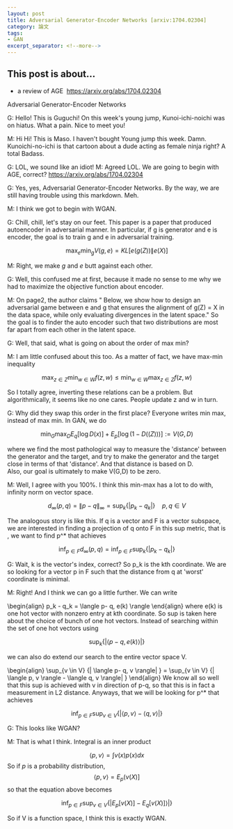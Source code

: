 ```yaml
---
layout: post
title: Adversarial Generator-Encoder Networks [arxiv:1704.02304] 
category: 論文
tags:
- GAN
excerpt_separator: <!--more-->
---
```


## This post is about... 
- a review of AGE  https://arxiv.org/abs/1704.02304
<!--more-->

Adversarial Generator-Encoder Networks

G: Hello! This is Guguchi! On this week's young jump, Kunoi-ichi-noichi was on hiatus. What a pain. 
Nice to meet you! 

M: Hi Hi! This is Maso.  I haven't bought Young jump this week. Damn.  Kunoichi-no-ichi is that cartoon about a dude acting as female ninja right? A total Badass. 

G: LOL, we sound like an idiot! 
M: Agreed LOL.  We are going to begin with AGE, correct?  https://arxiv.org/abs/1704.02304 

G: Yes, yes, Adversarial Generator-Encoder Networks.  By the way, we are still having trouble using this markdown.  Meh. 

M: I think we got to begin with WGAN. 

G: Chill, chill, let's stay on our feet.  This paper is a paper that produced autoencoder in adversarial manner.  In particular, if g is generator and e is encoder, the goal is to train g and e in adversarial training.      

$$ \max_e \min_g  V(g,e) = KL [e(g(Z)) \|  e(X) ]  $$ 

M: Right, we make $g$ and $e$ butt against each other.  

G: Well, this confused me at first, because it made no sense to me why we had to maximize the objective function about encoder. 

M: On page2, the author claims " Below, we show how to design an adversarial game between
e and g that ensures the alignment of g(Z) = X
in the data space, while only evaluating divergences in the
latent space." So the goal is to finder the auto encoder such that two distributions are most far apart from each other in the latent space. 

G: Well, that said, what is going on about the order of max min? 

M: I am little confused about this too. As a matter of fact, we have max-min inequality

$$\max_{z \in Z} \min_{w \in W} f(z,w) \leq \min_{w \in W} \max_{z \in Z} f(z,w)$$ 

So I totally agree, inverting these relations can be a problem. But algorithmically, it seems like no one cares. People update z and w in turn. 

G: Why did they swap this order in the first place? Everyone writes min max, instead of max min.  In GAN, we do 

$$\min_G \max_D  E_q[\log D(x)] + E_p[\log (1- D((Z))) ] := V(G,D)    $$ 

where we find the most pathological way to measure the 'distance' between the generator and the target, and try to make the generator and the target close in terms of that 'distance'.  And that distance is based on D.  
Also, our goal is ultimately to make V(G,D) to be zero. 

M: Well, I agree with you 100%.  I think this min-max has a lot to do with, infinity norm on vector space. 

$$ d_{\infty}(p,q)  =  \| p - q \|_{\infty} =  \sup_{k} \{| p_k - q_k | \}  ~~~~ p, q \in V$$ 

The analogous story is like  this.  If q is a vector and F is a vector subspace, we are interested in finding 
a projection of q onto F in this sup metric, that is , we want to find p^* that achieves

$$  \inf_{p \in F} d_{\infty}(p,q)= \inf_{p \in F} \sup_k\{| p_k - q_k | \} $$ 

G: Wait, k is the vector's index, correct? So p_k is the kth coordinate. We are so looking for a vector p in F such that the distance from q at 'worst' coordinate is minimal. 

M: Right!  And I think we can go a little further. We can write 

\begin{align}
p_k - q_k =  \langle p- q,  e(k) \rangle
\end{align}
where e(k) is one hot vector with nonzero entry at kth coordinate. So sup is taken here about
the choice of bunch of one hot vectors. Instead of searching within the set of one hot vectors using

$$ \sup_k\{|\langle p- q,  e(k) \rangle| \} $$ 

we can also do extend our search to the entire vector space V. 

\begin{align}
\sup_{v \in V} \{| \langle p- q,  v \rangle| \} = \sup_{v \in V} \{| \langle p, v \rangle - \langle q, v \rangle| \} 
\end{align}
We know all so well that this sup is achieved with v in direction of p-q, so that this is in fact 
a measurement in L2 distance. Anyways, that we will be looking for p^* that achieves

$$  \inf_{p \in F } \sup_{v \in V} \{|\langle p, v \rangle - \langle q, v \rangle| \} $$ 


G: This looks like WGAN? 

M: That is what I think.  Integral is an inner product 

$$\langle p, v\rangle = \int v(x) p(x) dx$$
So if $p$ is a probability distribution, 
$$\langle p, v\rangle  = E_p(v(X)]$$ 
so that the equation above becomes 

$$  \inf_{p \in F } \sup_{v \in V} \{|E_p[v(X)]  - E_q[v(X)]\rangle| \} $$ 

So if V is a function space, I think this is exactly WGAN. 












